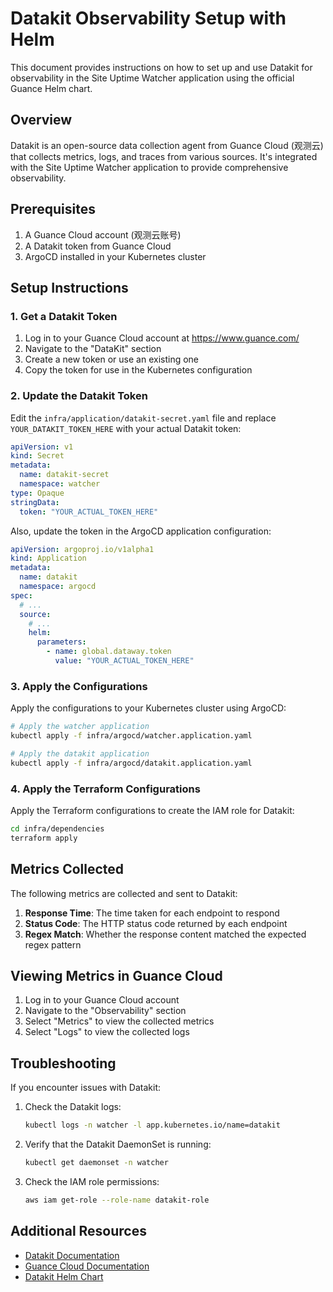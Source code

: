 # Datakit Observability Setup with Helm

This document provides instructions on how to set up and use Datakit for observability in the Site Uptime Watcher application using the official Guance Helm chart.

## Overview

Datakit is an open-source data collection agent from Guance Cloud (观测云) that collects metrics, logs, and traces from various sources. It's integrated with the Site Uptime Watcher application to provide comprehensive observability.

## Prerequisites

1. A Guance Cloud account (观测云账号)
2. A Datakit token from Guance Cloud
3. ArgoCD installed in your Kubernetes cluster

## Setup Instructions

### 1. Get a Datakit Token

1. Log in to your Guance Cloud account at https://www.guance.com/
2. Navigate to the "DataKit" section
3. Create a new token or use an existing one
4. Copy the token for use in the Kubernetes configuration

### 2. Update the Datakit Token

Edit the `infra/application/datakit-secret.yaml` file and replace `YOUR_DATAKIT_TOKEN_HERE` with your actual Datakit token:

```yaml
apiVersion: v1
kind: Secret
metadata:
  name: datakit-secret
  namespace: watcher
type: Opaque
stringData:
  token: "YOUR_ACTUAL_TOKEN_HERE"
```

Also, update the token in the ArgoCD application configuration:

```yaml
apiVersion: argoproj.io/v1alpha1
kind: Application
metadata:
  name: datakit
  namespace: argocd
spec:
  # ...
  source:
    # ...
    helm:
      parameters:
        - name: global.dataway.token
          value: "YOUR_ACTUAL_TOKEN_HERE"
```

### 3. Apply the Configurations

Apply the configurations to your Kubernetes cluster using ArgoCD:

```bash
# Apply the watcher application
kubectl apply -f infra/argocd/watcher.application.yaml

# Apply the datakit application
kubectl apply -f infra/argocd/datakit.application.yaml
```

### 4. Apply the Terraform Configurations

Apply the Terraform configurations to create the IAM role for Datakit:

```bash
cd infra/dependencies
terraform apply
```

## Metrics Collected

The following metrics are collected and sent to Datakit:

1. **Response Time**: The time taken for each endpoint to respond
2. **Status Code**: The HTTP status code returned by each endpoint
3. **Regex Match**: Whether the response content matched the expected regex pattern

## Viewing Metrics in Guance Cloud

1. Log in to your Guance Cloud account
2. Navigate to the "Observability" section
3. Select "Metrics" to view the collected metrics
4. Select "Logs" to view the collected logs

## Troubleshooting

If you encounter issues with Datakit:

1. Check the Datakit logs:
   ```bash
   kubectl logs -n watcher -l app.kubernetes.io/name=datakit
   ```

2. Verify that the Datakit DaemonSet is running:
   ```bash
   kubectl get daemonset -n watcher
   ```

3. Check the IAM role permissions:
   ```bash
   aws iam get-role --role-name datakit-role
   ```

## Additional Resources

- [Datakit Documentation](https://docs.guance.com/datakit/)
- [Guance Cloud Documentation](https://docs.guance.com/)
- [Datakit Helm Chart](https://helm.guance.com) 